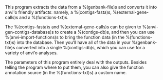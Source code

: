 This program extracts the data from a %(genbank-file)s and converts it into anvi'o friendly artifacts: namely, a %(contigs-fasta)s, %(external-gene-calls)s and a %(functions-txt)s.

The %(contigs-fasta)s and %(external-gene-calls)s can be given to %(anvi-gen-contigs-database)s to create a %(contigs-db)s, and then you can use %(anvi-import-functions)s to bring the function data (in the %(functions-txt)s) into the database. Then you'll have all of the data in your %(genbank-file)s converted into a single %(contigs-db)s, which you can use for a variety of anvi'o analyses.

The parameters of this program entirely deal with the outputs. Besides telling the program where to put them, you can also give the function annotation source (in the %(functions-txt)s) a custom name. 
